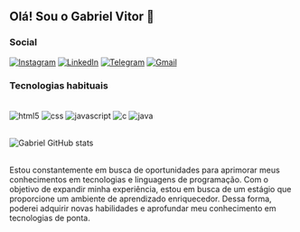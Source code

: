 ## Olá! Sou o Gabriel Vitor 👋

### Social
[![Instagram](https://img.shields.io/badge/Instagram-E4405F?style=for-the-badge&logo=instagram&logoColor=white)](https://www.instagram.com/gabriel_vitor_3/)
[![LinkedIn](https://img.shields.io/badge/LinkedIn-0077B5?style=for-the-badge&logo=linkedin&logoColor=white)](https://www.linkedin.com/in/gabriel-morais-6b6698203//)
[![Telegram](https://img.shields.io/badge/Telegram-2CA5E0?style=for-the-badge&logo=telegram&logoColor=white)](https://t.me/gabriel_vitor_3/)
[![Gmail](https://img.shields.io/badge/Gmail-D14836?style=for-the-badge&logo=gmail&logoColor=white)](mailto:gabrielvitoromorais@gmail.com)

### Tecnologias habituais 

<div style="display: inline_block"><br/>
<img align="center" alt=html5 src="https://img.shields.io/badge/HTML5-E34F26?style=for-the-badge&logo=html5&logoColor=white" />
<img align="center" alt=css src="https://img.shields.io/badge/CSS-239120?&style=for-the-badge&logo=css3&logoColor=white" />
<img align="center" alt=javascript src="https://img.shields.io/badge/JavaScript-F7DF1E?style=for-the-badge&logo=javascript&logoColor=black" />
<img align="center" alt=c src="https://img.shields.io/badge/C-00599C?style=for-the-badge&logo=c&logoColor=white" />
<img align="center" alt=java src="https://img.shields.io/badge/Java-ED8B00?style=for-the-badge&logo=openjdk&logoColor=white" />
</div><br>

![Gabriel GitHub stats](https://github-readme-stats.vercel.app/api?username=GabrielVitor3&show_icons=true&theme=dark)<br></br>

Estou constantemente em busca de oportunidades para aprimorar meus conhecimentos em tecnologias e linguagens de programação. Com o objetivo de expandir minha experiência, estou em busca de um estágio que proporcione um ambiente de aprendizado enriquecedor. Dessa forma, poderei adquirir novas habilidades e aprofundar meu conhecimento em tecnologias de ponta.<br>

